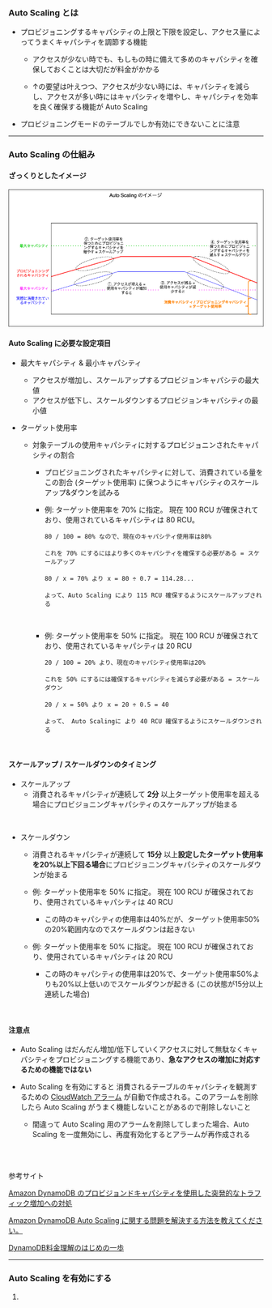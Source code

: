 ### Auto Scaling とは

- プロビジョニングするキャパシティの上限と下限を設定し、アクセス量によってうまくキャパシティを調節する機能

    - アクセスが少ない時でも、もしもの時に備えて多めのキャパシティを確保しておくことは大切だが料金がかかる

    - ↑の要望は叶えつつ、アクセスが少ない時には、キャパシティを減らし、アクセスが多い時にはキャパシティを増やし、キャパシティを効率を良く確保する機能が Auto Scaling

- プロビジョニングモードのテーブルでしか有効にできないことに注意

---

### Auto Scaling の仕組み

#### ざっくりとしたイメージ

<img src="./img/DynamoDB-AutoScaling_1.png" />

<br>

#### Auto Scaling に必要な設定項目


- 最大キャパシティ & 最小キャパシティ
    - アクセスが増加し、スケールアップするプロビジョンキャパシテの最大値
    - アクセスが低下し、スケールダウンするプロビジョンキャパシティの最小値

- ターゲット使用率
    - 対象テーブルの使用キャパシティに対するプロビジョニンされたキャパシティの割合

        - プロビジョニングされたキャパシティに対して、消費されている量をこの割合 (ターゲット使用率) に保つようにキャパシティのスケールアップ&ダウンを試みる

        - 例: ターゲット使用率を 70% に指定。 現在 100 RCU が確保されており、使用されているキャパシティは 80 RCU。

            ```
            80 / 100 = 80% なので、現在のキャパシティ使用率は80%
            
            これを 70% にするにはより多くのキャパシティを確保する必要がある = スケールアップ

            80 / x = 70% より x = 80 ÷ 0.7 = 114.28...

            よって、Auto Scaling により 115 RCU 確保するようにスケールアップされる
            ```

        <br>

        - 例: ターゲット使用率を 50% に指定。 現在 100 RCU が確保されており、使用されているキャパシティは 20 RCU

            ```
            20 / 100 = 20% より、現在のキャパシティ使用率は20%

            これを 50% にするには確保するキャパシティを減らす必要がある = スケールダウン

            20 / x = 50% より x = 20 ÷ 0.5 = 40

            よって、 Auto Scalingに より 40 RCU 確保するようにスケールダウンされる
            ```

<br>

#### スケールアップ / スケールダウンのタイミング

- スケールアップ
    - 消費されるキャパシティが連続して **2分** 以上ターゲット使用率を超える場合にプロビジョニングキャパシティのスケールアップが始まる

<br>

- スケールダウン
    - 消費されるキャパシティが連続して **15分** 以上**設定したターゲット使用率を20%以上下回る場合**にプロビジョニングキャパシティのスケールダウンが始まる

    - 例: ターゲット使用率を 50% に指定。 現在 100 RCU が確保されており、使用されているキャパシティは 40 RCU
        - この時のキャパシティの使用率は40%だが、ターゲット使用率50%の20%範囲内なのでスケールダウンは起きない

    - 例: ターゲット使用率を 50% に指定。 現在 100 RCU が確保されており、使用されているキャパシティは 20 RCU
        - この時のキャパシティの使用率は20%で、ターゲット使用率50%よりも20%以上低いのでスケールダウンが起きる (この状態が15分以上連続した場合)

<br>

#### 注意点

- Auto Scaling はだんだん増加/低下していくアクセスに対して無駄なくキャパシティをプロビジョニングする機能であり、**急なアクセスの増加に対応するための機能ではない**

- Auto Scaling を有効にすると 消費されるテーブルのキャパシティを観測するための [CloudWatch アラーム](./CloudWatch.md) が自動で作成される。このアラームを削除したら Auto Scaling がうまく機能しないことがあるので削除しないこと
    - 間違って Auto Scaling 用のアラームを削除してしまった場合、Auto Scaling を一度無効にし、再度有効化するとアラームが再作成される


<br>
<br>

参考サイト

[Amazon DynamoDB のプロビジョンドキャパシティを使用した突発的なトラフィック増加への対処](https://aws.amazon.com/jp/blogs/news/handle-traffic-spikes-with-amazon-dynamodb-provisioned-capacity)

[Amazon DynamoDB Auto Scaling に関する問題を解決する方法を教えてください。](https://repost.aws/ja/knowledge-center/dynamodb-auto-scaling)

[DynamoDB料金理解のはじめの一歩](https://qiita.com/nisim/items/e177204cff65bdfcc828#auto-scalingの仕組み)

---

### Auto Scaling を有効にする

1. 
